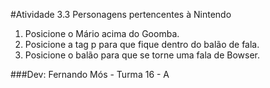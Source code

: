 #Atividade 3.3
Personagens pertencentes à Nintendo
<ol>
	<li>Posicione o Mário acima do Goomba.</li>
	<li>Posicione a tag p para que fique dentro do balão de fala.</li>
	<li>Posicione o balão para que se torne uma fala de Bowser.</li>
</ol>

###Dev: Fernando Mós - Turma 16 - A
